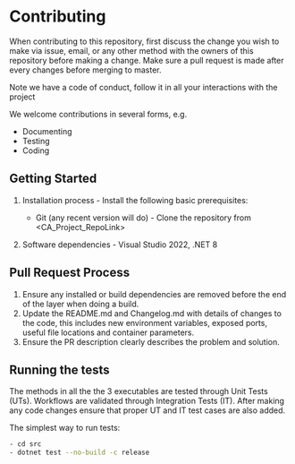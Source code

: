 # Contributing

When contributing to this repository, first discuss the change you wish to make via issue, email, or any other method with the owners of this repository before making a change. Make sure a pull request is made after every changes before merging to master.

Note we have a code of conduct, follow it in all your interactions with the project

We welcome contributions in several forms, e.g.

- Documenting
- Testing
- Coding


## Getting Started
1. Installation process - 
    Install the following basic prerequisites:
    * Git (any recent version will do) -
      Clone the repository from <CA_Project_RepoLink>

2. Software dependencies -
     Visual Studio 2022, .NET 8
	
## Pull Request Process

1. Ensure any installed or build dependencies are removed before the end of the layer when doing a build.
2. Update the README.md and Changelog.md with details of changes to the code, this includes new environment variables, exposed ports, useful file locations and container parameters.
3. Ensure the PR description clearly describes the problem and solution.

## Running the tests
The methods in all the the 3 executables are tested through Unit Tests (UTs). 
Workflows are validated through Integration Tests (IT).
After making any code changes ensure that proper UT and IT test cases are also added.

The simplest way to run tests:
```bash
- cd src
- dotnet test --no-build -c release
 ```



